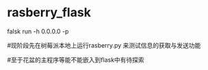 # rasberry_flask
falsk run -h 0.0.0.0 -p 


#现阶段先在树莓派本地上运行rasberry.py 来测试信息的获取与发送功能

#至于花盆的主程序等能不能嵌入到flask中有待探索
